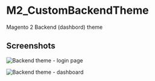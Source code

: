 # M2_CustomBackendTheme
Magento 2 Backend (dashbord) theme

## Screenshots
![Backend theme - login page](https://raw.githubusercontent.com/jq91/M2_CustomBackendTheme/main/README-assets/login-page.png)

![Backend theme - dashboard](https://raw.githubusercontent.com/jq91/M2_CustomBackendTheme/main/README-assets/dashboard.png)
